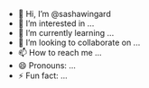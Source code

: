 - 👋 Hi, I’m @sashawingard
- 👀 I’m interested in ...
- 🌱 I’m currently learning ...
- 💞️ I’m looking to collaborate on ...
- 📫 How to reach me ...
- 😄 Pronouns: ...
- ⚡ Fun fact: ...

<!---
sashawingard/sashawingard is a ✨ special ✨ repository because its `README.md` (this file) appears on your GitHub profile.
You can click the Preview link to take a look at your changes.
--->

